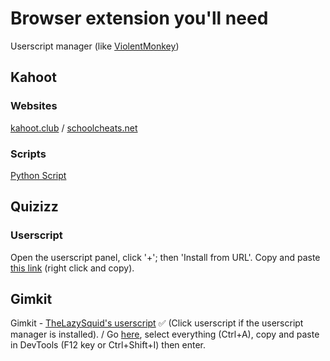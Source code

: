 # Browser extension you'll need

Userscript manager (like [ViolentMonkey](https://violentmonkey.github.io/get-it/))

## Kahoot

### Websites

[kahoot.club](https://kahoot.club) / [schoolcheats.net](https://schoolcheats.net/kahoot) 

### Scripts

[Python Script](https://github.com/H4cK3dR4Du/Kahoot-Answer-Hack)

## Quizizz

### Userscript

Open the userscript panel, click '+'; then 'Install from URL'. Copy and paste [this link](https://raw.githubusercontent.com/gbaranski/quizizz-cheat/refs/heads/master/scripts/tampermonkey-alternative-method.js) (right click and copy).

## Gimkit

Gimkit - [TheLazySquid's userscript](https://raw.githubusercontent.com/TheLazySquid/GimkitCheat/main/build/bundle.user.js) ✅ (Click userscript if the userscript manager is installed). / Go [here](https://raw.githubusercontent.com/pogforgor/cool-sites/refs/heads/main/cheatnetwork-gimkit.js), select everything (Ctrl+A), copy and paste in DevTools (F12 key or Ctrl+Shift+I) then enter.
